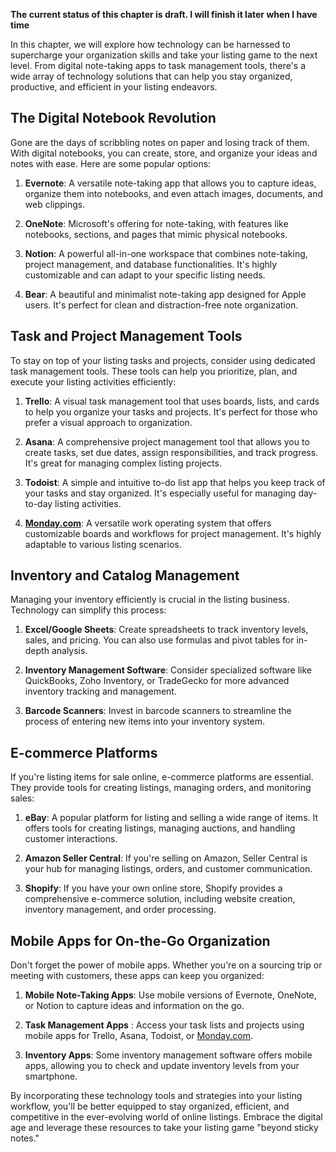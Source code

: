 **The current status of this chapter is draft. I will finish it later when I have time**

In this chapter, we will explore how technology can be harnessed to supercharge your organization skills and take your listing game to the next level. From digital note-taking apps to task management tools, there's a wide array of technology solutions that can help you stay organized, productive, and efficient in your listing endeavors.

The Digital Notebook Revolution
-------------------------------

Gone are the days of scribbling notes on paper and losing track of them. With digital notebooks, you can create, store, and organize your ideas and notes with ease. Here are some popular options:

1. **Evernote**: A versatile note-taking app that allows you to capture ideas, organize them into notebooks, and even attach images, documents, and web clippings.

2. **OneNote**: Microsoft's offering for note-taking, with features like notebooks, sections, and pages that mimic physical notebooks.

3. **Notion**: A powerful all-in-one workspace that combines note-taking, project management, and database functionalities. It's highly customizable and can adapt to your specific listing needs.

4. **Bear**: A beautiful and minimalist note-taking app designed for Apple users. It's perfect for clean and distraction-free note organization.

Task and Project Management Tools
---------------------------------

To stay on top of your listing tasks and projects, consider using dedicated task management tools. These tools can help you prioritize, plan, and execute your listing activities efficiently:

1. **Trello**: A visual task management tool that uses boards, lists, and cards to help you organize your tasks and projects. It's perfect for those who prefer a visual approach to organization.

2. **Asana**: A comprehensive project management tool that allows you to create tasks, set due dates, assign responsibilities, and track progress. It's great for managing complex listing projects.

3. **Todoist**: A simple and intuitive to-do list app that helps you keep track of your tasks and stay organized. It's especially useful for managing day-to-day listing activities.

4. **[Monday.com](http://Monday.com)**: A versatile work operating system that offers customizable boards and workflows for project management. It's highly adaptable to various listing scenarios.

Inventory and Catalog Management
--------------------------------

Managing your inventory efficiently is crucial in the listing business. Technology can simplify this process:

1. **Excel/Google Sheets**: Create spreadsheets to track inventory levels, sales, and pricing. You can also use formulas and pivot tables for in-depth analysis.

2. **Inventory Management Software**: Consider specialized software like QuickBooks, Zoho Inventory, or TradeGecko for more advanced inventory tracking and management.

3. **Barcode Scanners**: Invest in barcode scanners to streamline the process of entering new items into your inventory system.

E-commerce Platforms
--------------------

If you're listing items for sale online, e-commerce platforms are essential. They provide tools for creating listings, managing orders, and monitoring sales:

1. **eBay**: A popular platform for listing and selling a wide range of items. It offers tools for creating listings, managing auctions, and handling customer interactions.

2. **Amazon Seller Central**: If you're selling on Amazon, Seller Central is your hub for managing listings, orders, and customer communication.

3. **Shopify**: If you have your own online store, Shopify provides a comprehensive e-commerce solution, including website creation, inventory management, and order processing.

Mobile Apps for On-the-Go Organization
--------------------------------------

Don't forget the power of mobile apps. Whether you're on a sourcing trip or meeting with customers, these apps can keep you organized:

1. **Mobile Note-Taking Apps**: Use mobile versions of Evernote, OneNote, or Notion to capture ideas and information on the go.

2. **Task Management Apps** : Access your task lists and projects using mobile apps for Trello, Asana, Todoist, or [Monday.com](http://Monday.com).

3. **Inventory Apps**: Some inventory management software offers mobile apps, allowing you to check and update inventory levels from your smartphone.

By incorporating these technology tools and strategies into your listing workflow, you'll be better equipped to stay organized, efficient, and competitive in the ever-evolving world of online listings. Embrace the digital age and leverage these resources to take your listing game "beyond sticky notes."
